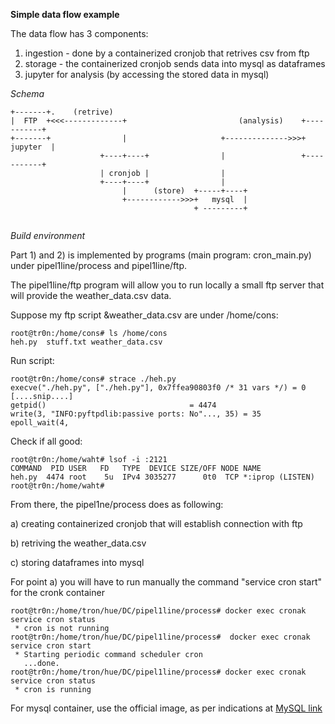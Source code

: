 <b>Simple data flow example</b>

The data flow has 3 components:
1) ingestion - done by a containerized cronjob that retrives csv from ftp
2) storage - the containerized cronjob sends data into mysql as dataframes
3) jupyter for analysis (by accessing the stored data in mysql)

*Schema*
```
+-------+.    (retrive)
|  FTP  +<<<-------------+                         (analysis)    +-----------+
+-------+                |                     +-------------->>>+  jupyter  |
                    +----+----+                |                 +-----------+
                    | cronjob |                |
                    +----+----+                |
                         |      (store)  +-----+----+             
                         +------------>>>+   mysql  |
                                         + ---------+
                                  
```

*Build environment*

Part 1) and 2) is implemented by programs (main program: cron_main.py) under pipel1line/process and pipel1line/ftp.

The pipel1line/ftp program will allow you to run locally a small ftp server that will provide the weather_data.csv data.

Suppose my ftp script &weather_data.csv are under /home/cons:
```
root@tr0n:/home/cons# ls /home/cons
heh.py  stuff.txt weather_data.csv
````
Run script:
```
root@tr0n:/home/cons# strace ./heh.py 
execve("./heh.py", ["./heh.py"], 0x7ffea90803f0 /* 31 vars */) = 0
[....snip....]
getpid()                                = 4474
write(3, "INFO:pyftpdlib:passive ports: No"..., 35) = 35
epoll_wait(4, 
````
Check if all good:

```
root@tr0n:/home/waht# lsof -i :2121
COMMAND  PID USER   FD   TYPE  DEVICE SIZE/OFF NODE NAME
heh.py  4474 root    5u  IPv4 3035277      0t0  TCP *:iprop (LISTEN)
root@tr0n:/home/waht# 
```


From there, the pipel1ne/process does as following:

a) creating containerized cronjob that will establish connection with ftp

b) retriving the weather_data.csv

c) storing dataframes into mysql 


For point a) you will have to run manually the command "service cron start" for the cronk container
```
root@tr0n:/home/tron/hue/DC/pipel1line/process# docker exec cronak service cron status
 * cron is not running
root@tr0n:/home/tron/hue/DC/pipel1line/process#  docker exec cronak service cron start
 * Starting periodic command scheduler cron
   ...done.
root@tr0n:/home/tron/hue/DC/pipel1line/process# docker exec cronak service cron status
 * cron is running
 ```
 For mysql container, use the official image, as per indications at <a href="https://dev.mysql.com/doc/mysql-installation-excerpt/5.5/en/docker-mysql-getting-started.html">MySQL link</a>
